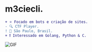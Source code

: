 
#                                                                    m3ciecli.



```diff
+ ⭐ Focado em bots e criação de sites.
- 🔍 CTF Player.
! 📍 São Paulo, Brasil.
+ ❗ Interessado em Golang, Python & C.
```

<img align="center" alt="GIF" src="https://cdn.discordapp.com/attachments/775166243212754945/806671657111650384/ezgif.com-gif-maker.jpg"/>











 
